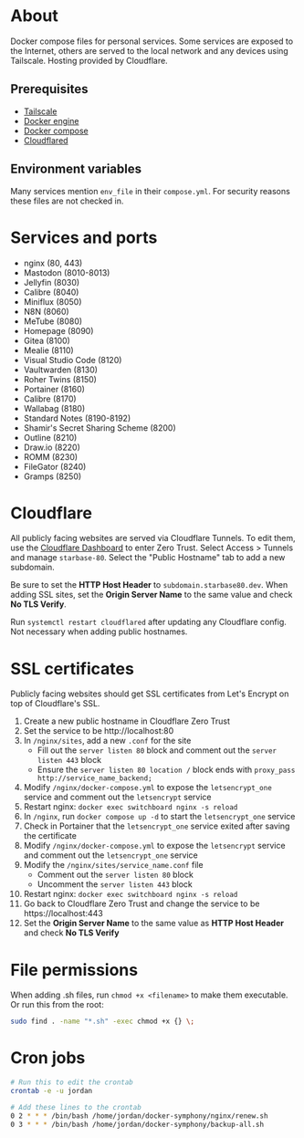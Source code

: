 # About

Docker compose files for personal services. Some services are exposed to the Internet, others are served to the local network and any devices using Tailscale. Hosting provided by Cloudflare.

## Prerequisites

- [Tailscale](https://tailscale.com/download/)
- [Docker engine](https://docs.docker.com/engine/install/)
- [Docker compose](https://docs.docker.com/compose/install/)
- [Cloudflared](https://developers.cloudflare.com/cloudflare-one/connections/connect-apps/install-and-setup/installation)

## Environment variables

Many services mention `env_file` in their `compose.yml`. For security reasons these files are not checked in.

# Services and ports

- nginx (80, 443)
- Mastodon (8010-8013)
- Jellyfin (8030)
- Calibre (8040)
- Miniflux (8050)
- N8N (8060)
- MeTube (8080)
- Homepage (8090)
- Gitea (8100)
- Mealie (8110)
- Visual Studio Code (8120)
- Vaultwarden (8130)
- Roher Twins (8150)
- Portainer (8160)
- Calibre (8170)
- Wallabag (8180)
- Standard Notes (8190-8192)
- Shamir's Secret Sharing Scheme (8200)
- Outline (8210)
- Draw.io (8220)
- ROMM (8230)
- FileGator (8240)
- Gramps (8250)

# Cloudflare

All publicly facing websites are served via Cloudflare Tunnels. To edit them, use the [Cloudflare Dashboard](https://dash.cloudflare.com) to enter Zero Trust. Select Access > Tunnels and manage `starbase-80`. Select the "Public Hostname" tab to add a new subdomain.

Be sure to set the **HTTP Host Header** to `subdomain.starbase80.dev`. When adding SSL sites, set the **Origin Server Name** to the same value and check **No TLS Verify**.

Run `systemctl restart cloudflared` after updating any Cloudflare config. Not necessary when adding public hostnames.

# SSL certificates

Publicly facing websites should get SSL certificates from Let's Encrypt on top of Cloudflare's SSL.

1. Create a new public hostname in Cloudflare Zero Trust
1. Set the service to be http://localhost:80
1. In `/nginx/sites`, add a new `.conf` for the site
    - Fill out the `server listen 80` block and comment out the `server listen 443` block
    - Ensure the `server listen 80 location /` block ends with `proxy_pass http://service_name_backend;`
1. Modify `/nginx/docker-compose.yml` to expose the `letsencrypt_one` service and comment out the `letsencrypt` service
1. Restart nginx: `docker exec switchboard nginx -s reload`
1. In `/nginx`, run `docker compose up -d` to start the `letsencrypt_one` service
1. Check in Portainer that the `letsencrypt_one` service exited after saving the certificate
1. Modify `/nginx/docker-compose.yml` to expose the `letsencrypt` service and comment out the `letsencrypt_one` service
1. Modify the `/nginx/sites/service_name.conf` file
    - Comment out the `server listen 80` block
    - Uncomment the `server listen 443` block
1. Restart nginx: `docker exec switchboard nginx -s reload`
1. Go back to Cloudflare Zero Trust and change the service to be https://localhost:443
1. Set the **Origin Server Name** to the same value as **HTTP Host Header** and check **No TLS Verify**

# File permissions

When adding .sh files, run `chmod +x <filename>` to make them executable. Or run this from the root:

``` bash
sudo find . -name "*.sh" -exec chmod +x {} \;
```

# Cron jobs

``` bash
# Run this to edit the crontab
crontab -e -u jordan

# Add these lines to the crontab
0 2 * * * /bin/bash /home/jordan/docker-symphony/nginx/renew.sh
0 3 * * * /bin/bash /home/jordan/docker-symphony/backup-all.sh
```